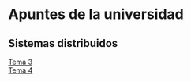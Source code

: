 # Apuntes de la universidad

## Sistemas distribuidos

[Tema 3](https://github.com/S7KYuuki/Apuntes/blob/master/Tema3/README.md)  
[Tema 4](https://github.com/S7KYuuki/Apuntes/blob/master/Tema4/README.md)
